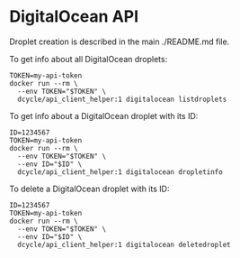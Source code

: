 DigitalOcean API
=====

Droplet creation is described in the main ./README.md file.

To get info about all DigitalOcean droplets:

    TOKEN=my-api-token
    docker run --rm \
      --env TOKEN="$TOKEN" \
      dcycle/api_client_helper:1 digitalocean listdroplets

To get info about a DigitalOcean droplet with its ID:

    ID=1234567
    TOKEN=my-api-token
    docker run --rm \
      --env TOKEN="$TOKEN" \
      --env ID="$ID" \
      dcycle/api_client_helper:1 digitalocean dropletinfo

To delete a DigitalOcean droplet with its ID:

    ID=1234567
    TOKEN=my-api-token
    docker run --rm \
      --env TOKEN="$TOKEN" \
      --env ID="$ID" \
      dcycle/api_client_helper:1 digitalocean deletedroplet

